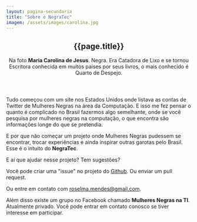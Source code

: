 ```yaml
---
layout: pagina-secundaria
title: "Sobre o NegraTec"
imagem: /assets/images/carolina.jpg
---
```

<header>
  <h2>{{page.title}}</h2>
  <p>Na foto <b>Maria Carolina de Jesus</b>. Negra. Era Catadora de Lixo e se tornou Escritora conhecida em muitos países por seus livros, o mais conhecido é Quarto de Despejo.</p>
</header>

Tudo começou com um site nos Estados Unidos onde listava as contas de Twitter de Mulheres Negras na área da Computação. E isso me fez pensar o quanto é complicado no Brasil fazermos algo semelhante, onde se você pesquisa por mulheres negras na computação, o que encontra são informações longe do que se pretendia.

E por que não começar um projeto onde Mulheres Negras pudessem se encontrar, trocar experiências e ainda inspirar outras garotas pelo Brasil. Esse é o intuito do <b>NegraTec</b>.

E aí que ajudar nesse projeto?
Tem sugestões?

Você pode criar uma "issue" no projeto do <a href="http://github.com/NegraTec/negratec.github.io">Github</a>.
Ou enviar um pull request.

Ou entre em contato com <a href="#">roselma.mendes@gmail.com</a>.

Além disso existe um grupo no Facebook chamado <b>Mulheres Negras na TI</b>. Atualmente privado. Você pode entrar em contato conosco se tiver interesse em participar.